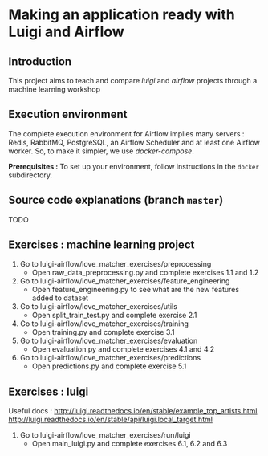 # Making an application ready with Luigi and Airflow

## Introduction

This project aims to teach and compare *luigi* and *airflow* projects through a machine
learning workshop

## Execution environment

The complete execution environment for Airflow implies many servers : Redis, RabbitMQ,
PostgreSQL, an Airflow Scheduler and at least one Airflow worker. So, to make
it simpler, we use *docker-compose*.

**Prerequisites :** To set up your environment, follow instructions in the `docker` subdirectory.

## Source code explanations (branch `master`)
TODO

## Exercises : machine learning project

1. Go to luigi-airflow/love_matcher_exercises/preprocessing
    - Open raw_data_preprocessing.py and complete exercises 1.1 and 1.2
2. Go to luigi-airflow/love_matcher_exercises/feature_engineering
    - Open feature_engineering.py to see what are the new features added to dataset
3. Go to luigi-airflow/love_matcher_exercises/utils
    - Open split_train_test.py and complete exercise 2.1
4. Go to luigi-airflow/love_matcher_exercises/training
    - Open training.py and complete exercise 3.1
5. Go to luigi-airflow/love_matcher_exercises/evaluation
    - Open evaluation.py and complete exercises 4.1 and 4.2
6. Go to luigi-airflow/love_matcher_exercises/predictions
    - Open predictions.py and complete exercise 5.1

## Exercises : luigi
Useful docs :
http://luigi.readthedocs.io/en/stable/example_top_artists.html
http://luigi.readthedocs.io/en/stable/api/luigi.local_target.html

1. Go to luigi-airflow/love_matcher_exercises/run/luigi
    - Open main_luigi.py and complete exercises 6.1, 6.2 and 6.3

